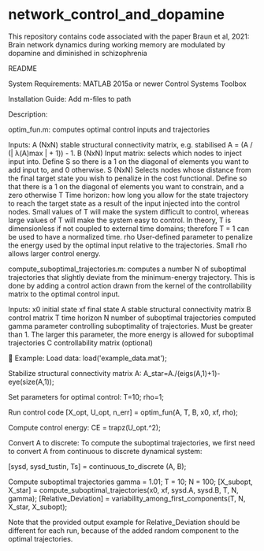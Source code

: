 # network_control_and_dopamine
This repository contains code associated with the paper Braun et al, 2021: Brain network dynamics during working memory are modulated by dopamine and diminished in schizophrenia 

README

System Requirements:
MATLAB 2015a or newer
Control Systems Toolbox

Installation Guide:
Add m-files to path

Description:

optim_fun.m:	 computes optimal control inputs and trajectories

Inputs: 	A     	(NxN) stable structural connectivity matrix, e.g. stabilised 					A = (A / (| λ(A)max | + 1)) - 1.
B     	(NxN) Input matrix: selects which nodes to inject input into. Define S so there is a 1 on the diagonal of elements you want to add input to, and 0 otherwise. 
S     	(NxN) Selects nodes whose distance from the final target state you wish to penalize in the cost functional. Define so that there is a 1 on the diagonal of elements you want to constrain, and a zero otherwise
T     	Time horizon: how long you allow for the state trajectory to reach the target state as a result of the input injected into the control nodes. Small values of T will make the system difficult to control, whereas large values of T will make the system easy to control. In theory, T is dimensionless if not coupled to external time domains; therefore T = 1 can be used to have a normalized time.
rho   	User-defined parameter to penalize the energy used by the optimal input relative to the trajectories. Small rho allows larger control energy.

compute_suboptimal_trajectories.m:	computes a number N of suboptimal trajectories that slightly deviate from the minimum-energy trajectory. This is done by adding a control action drawn from the kernel of the controllability matrix 
 to the optimal control input.

 Inputs:		x0 	initial state
 xf       final state
 A       stable structural connectivity matrix
 B       	control matrix
 T       	time horizon
 N       	number of suboptimal trajectories computed
 gamma 	parameter controlling suboptimality of trajectories. Must be greater than 1. The larger this parameter, the more energy is allowed for suboptimal trajectories
 C       	controllability matrix (optional)



Example:
Load data:
load('example_data.mat');

Stabilize structural connectivity matrix A:
A_star=A./(eigs(A,1)+1)-eye(size(A,1));

Set parameters for optimal control:
T=10;
rho=1;

Run control code
[X_opt, U_opt, n_err] = optim_fun(A, T, B, x0, xf, rho);

Compute control energy:
CE = trapz(U_opt.^2);

Convert A to discrete:
To compute the suboptimal trajectories, we first need to convert A from continuous to discrete dynamical system:

[sysd, sysd_tustin, Ts] = continuous_to_discrete (A, B);

Compute suboptimal trajectories
gamma = 1.01;
T = 10;
N = 100;
[X_subopt, X_star] = compute_suboptimal_trajectories(x0, xf, sysd.A, sysd.B, T, N, gamma);
[Relative_Deviation] = variability_among_first_components(T, N, X_star, X_subopt);

Note that the provided output example for Relative_Deviation should be different for each run, because of the added random component to the optimal trajectories.
